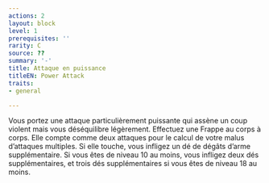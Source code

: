 ```yaml
---
actions: 2
layout: block
level: 1
prerequisites: ''
rarity: C
source: ??
summary: '-'
title: Attaque en puissance
titleEN: Power Attack
traits:
- general

---
```


<p>Vous portez une attaque particulièrement puissante qui assène un coup violent mais vous déséquilibre légèrement. Effectuez une Frappe au corps à corps. Elle compte comme deux attaques pour le calcul de votre malus d’attaques multiples. Si elle touche, vous infligez un dé de dégâts d’arme supplémentaire. Si vous êtes de niveau 10 au moins, vous infligez deux dés supplémentaires, et trois dés supplémentaires si vous êtes de niveau 18 au moins.</p>